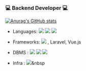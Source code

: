 ### 💻 Backend Developer 💻
[![Anurag's GitHub stats](https://github-readme-stats.vercel.app/api?username=loyu78&show_icons=true&theme=cobalt)](https://github.com/anuraghazra/github-readme-stats)

- Languages: <img src="https://img.shields.io/badge/Python-3766AB?style=flat-square&logo=Python&logoColor=white"/></a> <img src="https://img.shields.io/badge/PHP-007396?style=flat-square&logo=Java&logoColor=white"/></a> <img src="https://img.shields.io/badge/JS-ffb13b?style=flat-square&logo=javascript&logoColor=white"/></a>

- Frameworks: <img src="https://img.shields.io/badge/Django-11B48A?style=flat-square&logo=Go&logoColor=white"/></a>
, Laravel, Vue.js
- DBMS : <img src="https://img.shields.io/badge/Mysql-E6B91E?style=flat-square&logo=MySql&logoColor=white"/></a> <img src="https://img.shields.io/badge/SpringBoot-6DB33F?style=flat-square&logo=MariaDB&logoColor=white"/></a> <img src="https://img.shields.io/badge/HyperledgerFabric-DB3552?style=flat-square&logo=MongoDB&logoColor=white"/></a>

- Infra : <img src="https://img.shields.io/badge/AWS-333664?style=flat-square&logo=amazon-aws&logoColor=white"/></a>&nbsp 
